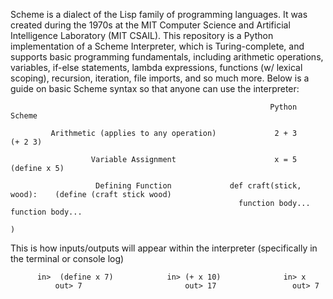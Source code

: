 Scheme is a dialect of the Lisp family of programming languages. It was created during the 1970s at the MIT Computer Science and Artificial Intelligence Laboratory (MIT CSAIL). This repository is a Python implementation of a Scheme Interpreter, which is Turing-complete, and supports basic programming fundamentals, including arithmetic operations, variables, if-else statements, lambda expressions, functions (w/ lexical scoping), recursion, iteration, file imports, and so much more. Below is a guide on basic Scheme syntax so that anyone can use the interpreter:


                                                              Python                 Scheme
             
             Arithmetic (applies to any operation)             2 + 3                 (+ 2 3)
                      
                      Variable Assignment                      x = 5               (define x 5)

                       Defining Function             def craft(stick, wood):    (define (craft stick wood)
                                                       function body...            function body...  
                                                                                                     )
This is how inputs/outputs will appear within the interpreter (specifically in the terminal or console log)

          in>  (define x 7)            in> (+ x 10)              in> x
              out> 7                       out> 17                 out> 7          
              

          
                                                                                                     
                                                                                                
        
